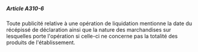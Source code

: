 ##### Article A310-6

Toute publicité relative à une opération de liquidation mentionne la date du récépissé de déclaration ainsi que la nature des marchandises sur lesquelles porte l'opération si celle-ci ne concerne pas la totalité des produits de l'établissement.

